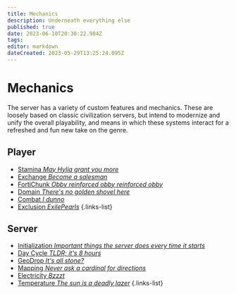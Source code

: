 ```yaml
---
title: Mechanics
description: Underneath everything else
published: true
date: 2023-06-10T20:30:22.984Z
tags: 
editor: markdown
dateCreated: 2023-05-29T13:25:24.095Z
---
```


# Mechanics
The server has a variety of custom features and mechanics. These are loosely based on classic civilization servers, but intend to modernize and unify the overall playability, and means in which these systems interact for a refreshed and fun new take on the genre.

## Player
- [Stamina *May Hylia grant you more*](/guide/mechanics/stamina)
- [Exchange *Become a salesman*](/guide/mechanics/exchange)
- [FortiChunk *Obby reinforced obby reinforced obby*](/guide/mechanics/fortichunk)
- [Domain *There's no golden shovel here*](/guide/mechanics/domain)
- [Combat *I dunno*](/guide/mechanics/combat)
- [Exclusion *ExilePearls*](/guide/mechanics/exclusion)
{.links-list}

## Server
- [Initialization *Important things the server does every time it starts*](/guide/mechanics/initialization)
- [Day Cycle *TLDR; it's 8 hours*](/guide/mechanics/daycycle)
- [GeoDrop *It's all stone?*](/guide/mechanics/geodrop)
- [Mapping *Never ask a cardinal for directions*](/guide/mechanics/map)
- [Electricity *Bzzzt*](/guide/mechanics/electricity)
- [Temperature *The sun is a deadly lazer*](/guide/mechanics/temperature)
{.links-list}

